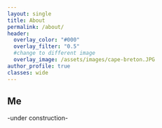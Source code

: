 ```yaml
---
layout: single
title: About
permalink: /about/
header:
  overlay_color: "#000"
  overlay_filter: "0.5"
  #change to different image
  overlay_image: /assets/images/cape-breton.JPG
author_profile: true
classes: wide
---
```

## Me
-under construction- 
<!--- This is an HTML comment in Markdown <figure style="width: 30%; " class="align-right">
  <img src="{{ site.url }}{{ baseurl }}/assets/images/sunset.JPG" alt="">
</figure>
-->
